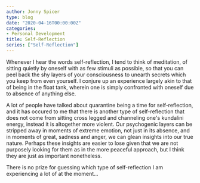 ```yaml
---
author: Jonny Spicer
type: blog
date: "2020-04-16T00:00:00Z"
categories:
- Personal Development
title: Self-Reflection
series: ["Self-Reflection"]
---
```

Whenever I hear the words self-reflection, I tend to think of meditation, of sitting quietly by oneself with as few
stimuli as possible, so that you can peel back the shy layers of your consciousness to unearth secrets which you keep
from even yourself. I conjure up an experience largely akin to that of being in the float tank, wherein one is simply
confronted with oneself due to absence of anything else.

A lot of people have talked about quarantine being a time for self-reflection, and it has occured to me that there is
another type of self-reflection that does not come from sitting cross legged and channeling one's kundalini energy,
instead it is altogether more violent. Our psychogenic layers can be stripped away in moments of extreme emotion, not
just in its absence, and in moments of great, sadness and anger, we can glean insights into our true nature. Perhaps
these insights are easier to lose given that we are not purposely looking for them as in the more peaceful approach,
but I think they are just as important nonetheless.

There is no prize for guessing which type of self-reflection I am experiencing a lot of at the moment...
